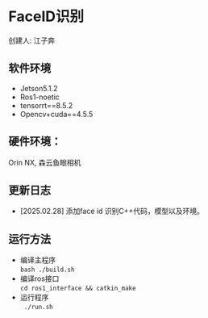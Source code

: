 # FaceID识别
创建人: 江子奔   
## 软件环境
* Jetson5.1.2
* Ros1-noetic
* tensorrt==8.5.2
* Opencv+cuda==4.5.5

## 硬件环境：
Orin NX, 森云鱼眼相机

## 更新日志
* [2025.02.28] 添加face id 识别C++代码，模型以及环境。

## 运行方法 
* 编译主程序  
```bash ./build.sh```
* 编译ros接口  
```cd ros1_interface && catkin_make```
* 运行程序  
``` ./run.sh```